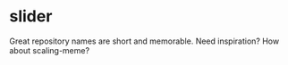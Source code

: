 # slider
Great repository names are short and memorable. Need inspiration? How about scaling-meme? 
